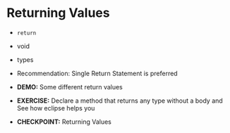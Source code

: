 # Returning Values

* ``return``
* void
* types
* Recommendation: Single Return Statement is preferred

* __DEMO:__ Some different return values
* __EXERCISE:__ Declare a method that returns any type without a body and See how eclipse helps you

* __CHECKPOINT:__ Returning Values
